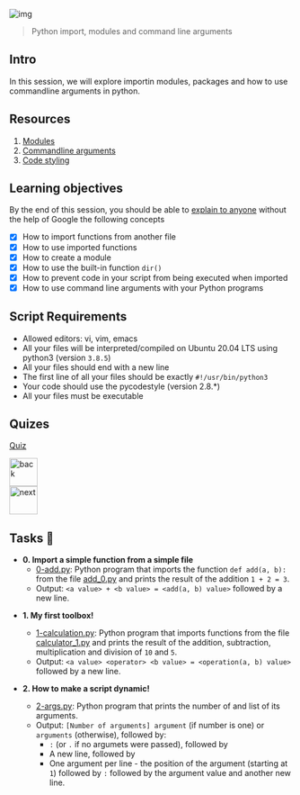 ![img](https://assets.imaginablefutures.com/media/images/ALX_Logo.max-200x150.png)

> Python import, modules and command line arguments

## Intro

In this session, we will explore importin modules, packages and how to use commandline arguments in python.

## Resources

1. [Modules](https://docs.python.org/3/tutorial/modules.html)
2. [Commandline arguments](https://docs.python.org/3/tutorial/stdlib.html#command-line-arguments)
3. [Code styling](https://pypi.org/project/pycodestyle/)

## Learning objectives

By the end of this session, you should be able to [explain to anyone](https://fs.blog/feynman-learning-technique/) without the help of Google the following concepts

- [x] How to import functions from another file
- [x] How to use imported functions
- [x] How to create a module
- [x] How to use the built-in function `dir()`
- [x] How to prevent code in your script from being executed when imported
- [x] How to use command line arguments with your Python programs

## Script Requirements

- Allowed editors: vi, vim, emacs
- All your files will be interpreted/compiled on Ubuntu 20.04 LTS using python3 (version `3.8.5`)
- All your files should end with a new line
- The first line of all your files should be exactly `#!/usr/bin/python3`
- Your code should use the pycodestyle (version 2.8.\*)
- All your files must be executable

## Quizes

[Quiz](./quiz.md)

<div style='postion:relative'>
<a href="../0x01-python-if_else_loops_functions"><img src="https://www.svgrepo.com/show/94045/back.svg" alt="back" width="50px"></a></div>

<div style='postion:relative'><a href="../0x02-python-import_modules"><img src="https://www.svgrepo.com/show/326975/chevron-forward-circle-sharp.svg" alt="next" width="50px"></a></div>

## Tasks :page_with_curl:

- **0. Import a simple function from a simple file**
  - [0-add.py](./0-add.py): Python program that imports the function
    `def add(a, b):` from the file [add_0.py](./add_0.py) and prints the
    result of the addition `1 + 2 = 3`.
  - Output: `<a value> + <b value> = <add(a, b) value>` followed by a new line.

* **1. My first toolbox!**

  - [1-calculation.py](./1-calculation.py): Python program that imports functions
    from the file [calculator_1.py](./1-calculator.py) and prints the result
    of the addition, subtraction, multiplication and division of `10` and `5`.
  - Output: `<a value> <operator> <b value> = <operation(a, b) value>` followed by a new line.

* **2. How to make a script dynamic!**
  - [2-args.py](./2-args.py): Python program that prints the number of
    and list of its arguments.
  - Output: `[Number of arguments] argument` (if number is one) or `arguments` (otherwise), followed by:
    - `:` (or `.` if no argumets were passed), followed by
    - A new line, followed by
    - One argument per line - the position of the argument (starting at `1`) followed by `:` followed by the argument value and another new line.
